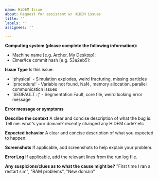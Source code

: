 ```yaml
---
name: HiDEM Issue
about: Request for assistant w/ HiDEM issues
title: ''
labels: ''
assignees: ''

---
```


**Computing system (please complete the following information):**
 - Machine name [e.g. Archer, My Desktop]: 
 - Elmer/Ice commit hash [e.g. 53e2eb5]:

**Issue Type**
Is this issue:
- 'physical'  - Simulation explodes, weird fracturing, missing particles
- 'procedural' - Variable not found, NaN , memory allocation, parallel communication issues
- 'SEGFAULT :(' - Segmentation Fault, core file, weird looking error message


**Error message or symptoms**


**Describe the context**
A clear and concise description of what the bug is.
Tell me: what's your domain? recently changed any HiDEM code? etc

**Expected behavior**
A clear and concise description of what you expected to happen.

**Screenshots**
If applicable, add screenshots to help explain your problem.

**Error Log**
If applicable, add the relevant lines from the run log file.

**Any suspicions/clues as to what the cause might be?**
"First time I ran a restart sim", "RAM problems", "New domain"
